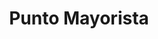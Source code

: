 ---
title: "Punto Mayorista"
url: /santiago-de-veraguas/punto-mayorista-avenida-central/
shop: grandes almacenes
---